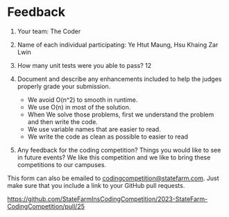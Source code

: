 # Feedback

1. Your team: The Coder
2. Name of each individual participating: Ye Htut Maung, Hsu Khaing Zar Lwin
3. How many unit tests were you able to pass? 12
4. Document and describe any enhancements included to help the judges properly grade your submission.

   - We avoid O(n^2) to smooth in runtime.
   - We use O(n) in most of the solution.
   - When We solve those problems, first we understand the problem and then write the code.
   - We use variable names that are easier to read.
   - We write the code as clean as possible to easier to read

5. Any feedback for the coding competition? Things you would like to see in future events?
   We like this competition and we like to bring these competitions to our campuses.

This form can also be emailed to [codingcompetition@statefarm.com](mailto:codingcompetition@statefarm.com). Just make sure that you include a link to your GitHub pull requests.

https://github.com/StateFarmInsCodingCompetition/2023-StateFarm-CodingCompetition/pull/25
